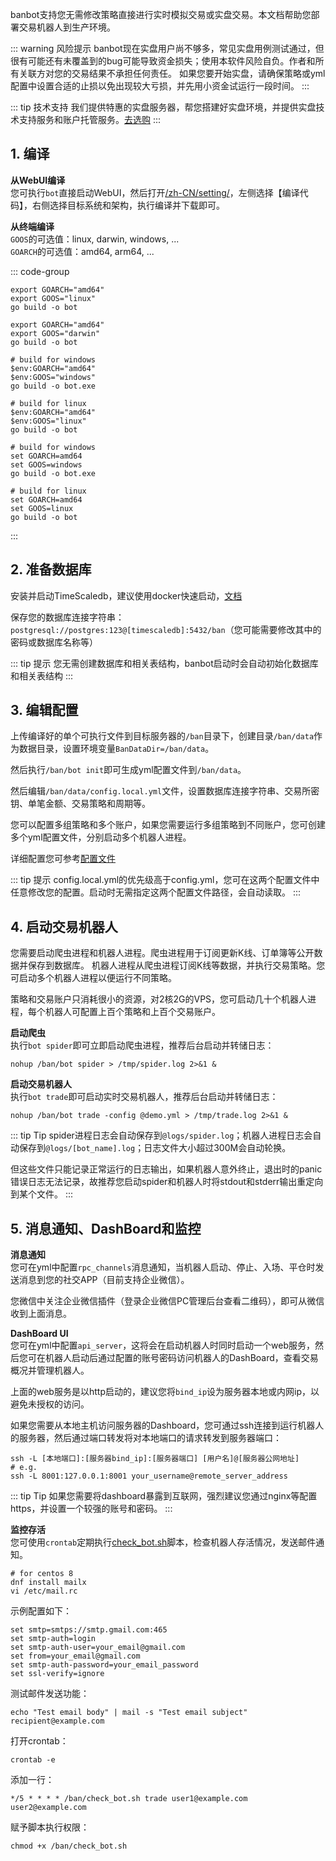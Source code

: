 banbot支持您无需修改策略直接进行实时模拟交易或实盘交易。本文档帮助您部署交易机器人到生产环境。

::: warning 风险提示
banbot现在实盘用户尚不够多，常见实盘用例测试通过，但很有可能还有未覆盖到的bug可能导致资金损失；使用本软件风险自负。作者和所有关联方对您的交易结果不承担任何责任。
如果您要开始实盘，请确保策略或yml配置中设置合适的止损以免出现较大亏损，并先用小资金试运行一段时间。
:::

::: tip 技术支持
我们提供特惠的实盘服务器，帮您搭建好实盘环境，并提供实盘技术支持服务和账户托管服务。[去选购](https://banbot.site/zh-CN/services)
:::

## 1. 编译
**从WebUI编译**  
您可执行`bot`直接启动WebUI，然后打开[/zh-CN/setting/](http://127.0.0.1:8000/zh-CN/setting/)，左侧选择【编译代码】，右侧选择目标系统和架构，执行编译并下载即可。

**从终端编译**  
`GOOS`的可选值：linux, darwin, windows, ...  
`GOARCH`的可选值：amd64, arm64, ...

::: code-group
```shell [Linux]
export GOARCH="amd64"
export GOOS="linux"
go build -o bot
```

```shell [MacOS]
export GOARCH="amd64"
export GOOS="darwin"
go build -o bot
```

```shell [Windows Power Shell]
# build for windows
$env:GOARCH="amd64"
$env:GOOS="windows"
go build -o bot.exe

# build for linux
$env:GOARCH="amd64"
$env:GOOS="linux"
go build -o bot
```

```shell [Windows CMD]
# build for windows
set GOARCH=amd64
set GOOS=windows
go build -o bot.exe

# build for linux
set GOARCH=amd64
set GOOS=linux
go build -o bot
```
:::

## 2. 准备数据库
安装并启动TimeScaledb，建议使用docker快速启动，[文档](https://docs.timescale.com/self-hosted/latest/install/)

保存您的数据库连接字符串：`postgresql://postgres:123@[timescaledb]:5432/ban`（您可能需要修改其中的密码或数据库名称等）

::: tip 提示
您无需创建数据库和相关表结构，banbot启动时会自动初始化数据库和相关表结构
:::

## 3. 编辑配置
上传编译好的单个可执行文件到目标服务器的`/ban`目录下，创建目录`/ban/data`作为数据目录，设置环境变量`BanDataDir=/ban/data`。

然后执行`/ban/bot init`即可生成yml配置文件到`/ban/data`。

然后编辑`/ban/data/config.local.yml`文件，设置数据库连接字符串、交易所密钥、单笔金额、交易策略和周期等。

您可以配置多组策略和多个账户，如果您需要运行多组策略到不同账户，您可创建多个yml配置文件，分别启动多个机器人进程。

详细配置您可参考[配置文件](./configuration.md)

::: tip 提示
config.local.yml的优先级高于config.yml，您可在这两个配置文件中任意修改您的配置。启动时无需指定这两个配置文件路径，会自动读取。
:::

## 4. 启动交易机器人
您需要启动爬虫进程和机器人进程。爬虫进程用于订阅更新K线、订单簿等公开数据并保存到数据库。
机器人进程从爬虫进程订阅K线等数据，并执行交易策略。您可启动多个机器人进程以便运行不同策略。

策略和交易账户只消耗很小的资源，对2核2G的VPS，您可启动几十个机器人进程，每个机器人可配置上百个策略和上百个交易账户。

**启动爬虫**  
执行`bot spider`即可立即启动爬虫进程，推荐后台启动并转储日志：
```shell
nohup /ban/bot spider > /tmp/spider.log 2>&1 &
```
**启动交易机器人**  
执行`bot trade`即可启动实时交易机器人，推荐后台启动并转储日志：
```shell
nohup /ban/bot trade -config @demo.yml > /tmp/trade.log 2>&1 &
```
::: tip Tip
spider进程日志会自动保存到`@logs/spider.log`；机器人进程日志会自动保存到`@logs/[bot_name].log`；日志文件大小超过300M会自动轮换。

但这些文件只能记录正常运行的日志输出，如果机器人意外终止，退出时的panic错误日志无法记录，故推荐您启动spider和机器人时将stdout和stderr输出重定向到某个文件。
:::

## 5. 消息通知、DashBoard和监控
**消息通知**  
您可在yml中配置`rpc_channels`消息通知，当机器人启动、停止、入场、平仓时发送消息到您的社交APP（目前支持企业微信）。

您微信中关注企业微信插件（登录企业微信PC管理后台查看二维码），即可从微信收到上面消息。

**DashBoard UI**  
您可在yml中配置`api_server`，这将会在启动机器人时同时启动一个web服务，然后您可在机器人启动后通过配置的账号密码访问机器人的DashBoard，查看交易概况并管理机器人。

上面的web服务是以http启动的，建议您将`bind_ip`设为服务器本地或内网ip，以避免未授权的访问。

如果您需要从本地主机访问服务器的Dashboard，您可通过ssh连接到运行机器人的服务器，然后通过端口转发将对本地端口的请求转发到服务器端口：
```shell
ssh -L [本地端口]:[服务器bind_ip]:[服务器端口] [用户名]@[服务器公网地址]
# e.g. 
ssh -L 8001:127.0.0.1:8001 your_username@remote_server_address
```

::: tip Tip 
如果您需要将dashboard暴露到互联网，强烈建议您通过nginx等配置https，并设置一个较强的账号和密码。
:::

**监控存活**  
您可使用`crontab`定期执行[check_bot.sh](https://github.com/banbox/banbot/blob/main/doc/check_bot.sh)脚本，检查机器人存活情况，发送邮件通知。
```shell
# for centos 8
dnf install mailx
vi /etc/mail.rc
```
示例配置如下：
```text
set smtp=smtps://smtp.gmail.com:465
set smtp-auth=login
set smtp-auth-user=your_email@gmail.com
set from=your_email@gmail.com
set smtp-auth-password=your_email_password
set ssl-verify=ignore
```
测试邮件发送功能：
```shell
echo "Test email body" | mail -s "Test email subject" recipient@example.com
```
打开crontab：
```shell
crontab -e
```
添加一行：
```text
*/5 * * * * /ban/check_bot.sh trade user1@example.com user2@example.com
```
赋予脚本执行权限：
```shell
chmod +x /ban/check_bot.sh
```
